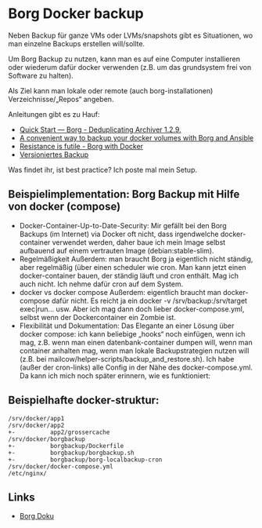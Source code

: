 # Borg Docker backup

Neben Backup für ganze VMs oder LVMs/snapshots gibt es Situationen, wo man einzelne Backups erstellen will/sollte.

Um Borg Backup zu nutzen, kann man es auf eine Computer installieren oder wiederum dafür docker verwenden (z.B. um das grundsystem frei von Software zu halten).

Als Ziel kann man lokale oder remote (auch borg-installationen) Verzeichnisse/„Repos“ angeben.

Anleitungen gibt es zu Hauf:

+ [Quick Start — Borg - Deduplicating Archiver 1.2.9.](https://borgbackup.readthedocs.io/en/1.2-maint/quickstart.html)
+ [A convenient way to backup your docker volumes with Borg and Ansible](https://baptiste.bouchereau.pro/tutorial/backup-docker-volumes-with-borg/)
+ [Resistance is futile - Borg with Docker](https://mpolinowski.github.io/docs/DevOps/Linux/2022-11-09--docker-borg-backupserver/2022-11-09)
+ [Versioniertes Backup](https://ask.linuxmuster.net/t/versioniertes-backup/10167/8)

Was findet ihr, ist best practice? Ich poste mal mein Setup.

## Beispielimplementation: Borg Backup mit Hilfe von docker (compose)

+ Docker-Container-Up-to-Date-Security: Mir gefällt bei den Borg Backups (im Internet) via Docker oft nicht, dass irgendwelche docker-container verwendet werden, daher baue ich mein Image selbst aufbauend auf einem vertrauten Image (debian:stable-slim).
+ Regelmäßigkeit Außerdem: man braucht Borg ja eigentlich nicht ständig, aber regelmäßig (über einen scheduler wie cron. Man kann jetzt einen docker-container bauen, der ständig läuft und cron enthält. Mag ich auch nicht. Ich nehme dafür cron auf dem System.
+ docker vs docker compose Außerdem: eigentlich braucht man docker-compose dafür nicht. Es reicht ja ein docker -v /srv/backup:/srv/target exec|run... usw. Aber ich mag dann doch lieber docker-compose.yml, selbst wenn der Dockercontainer ein Zombie ist.
+ Flexibilität und Dokumentation: Das Elegante an einer Lösung über docker compose: ich kann beliebige „hooks“ noch einfügen, wenn ich mag, z.B. wenn man einen datenbank-container dumpen will, wenn man container anhalten mag, wenn man lokale Backupstrategien nutzen will (z.B. bei mailcow/helper-scripts/backup_and_restore.sh). Ich habe (außer der cron-links) alle Config in der Nähe des docker-compose.yml. Da kann ich mich noch später erinnern, wie es funktioniert:

## Beispielhafte docker-struktur:
```
/srv/docker/app1
/srv/docker/app2
+-          app2/grossercache
/srv/docker/borgbackup
+-          borgbackup/Dockerfile
+-          borgbackup/borgbackup.sh
+-          borgbackup/borg-localbackup-cron
/srv/docker/docker-compose.yml
/etc/nginx/
```

## Links
- [Borg Doku](https://github.com/borgmatic-collective/docker-borgmatic)
